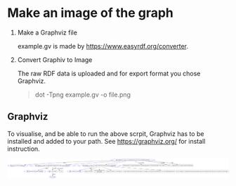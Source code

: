 # Make an image of the graph

1. Make a Graphviz file

   example.gv is made by https://www.easyrdf.org/converter.

2. Convert Graphiv to Image

   The raw RDF data is uploaded and for export format you chose Graphviz.

   > dot -Tpng example.gv -o file.png

## Graphviz

To visualise, and be able to run the above scrpit, Graphviz has to be installed and added to your path.
See https://graphviz.org/ for install instruction.

![Example CPSV-AP Graph](file.png)